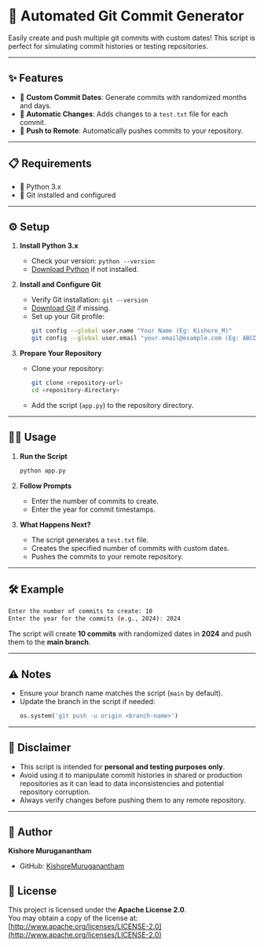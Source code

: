 # 🚀 Automated Git Commit Generator  

Easily create and push multiple git commits with custom dates! This script is perfect for simulating commit histories or testing repositories.  

---

## ✨ Features  

- 📅 **Custom Commit Dates**: Generate commits with randomized months and days.  
- 📝 **Automatic Changes**: Adds changes to a `test.txt` file for each commit.  
- 🔗 **Push to Remote**: Automatically pushes commits to your repository.  

---

## 📋 Requirements  

- 🐍 Python 3.x  
- 🔧 Git installed and configured  

---

## ⚙️ Setup  

1. **Install Python 3.x**  
   - Check your version: `python --version`  
   - [Download Python](https://www.python.org/) if not installed.  

2. **Install and Configure Git**  
   - Verify Git installation: `git --version`  
   - [Download Git](https://git-scm.com/) if missing.  
   - Set up your Git profile:  
     ```bash
     git config --global user.name "Your Name (Eg: Kishore_M)"
     git config --global user.email "your.email@example.com (Eg: ABCD@gmail.com)"
     ```  

3. **Prepare Your Repository**  
   - Clone your repository:  
     ```bash
     git clone <repository-url>
     cd <repository-directory>
     ```  
   - Add the script (`app.py`) to the repository directory.  

---

## 🚴‍♂️ Usage  

1. **Run the Script**  
   ```bash
   python app.py
   ```  
   
2. **Follow Prompts**  
   - Enter the number of commits to create.  
   - Enter the year for commit timestamps.  

3. **What Happens Next?**  
   - The script generates a `test.txt` file.  
   - Creates the specified number of commits with custom dates.  
   - Pushes the commits to your remote repository.  

---

## 🛠 Example  

```bash
Enter the number of commits to create: 10  
Enter the year for the commits (e.g., 2024): 2024  
```  

The script will create **10 commits** with randomized dates in **2024** and push them to the **main branch**.  

---

## ⚠️ Notes  

- Ensure your branch name matches the script (`main` by default).  
- Update the branch in the script if needed:  
  ```python
  os.system('git push -u origin <branch-name>')
  ```  

---

## 🛑 Disclaimer  

- This script is intended for **personal and testing purposes only**.  
- Avoid using it to manipulate commit histories in shared or production repositories as it can lead to data inconsistencies and potential repository corruption.  
- Always verify changes before pushing them to any remote repository.  

---

## 👤 Author  

**Kishore Muruganantham**  
- GitHub: [KishoreMuruganantham](https://github.com/KishoreMuruganantham)  



## 📜 License  

This project is licensed under the **Apache License 2.0**.  
You may obtain a copy of the license at:  
[http://www.apache.org/licenses/LICENSE-2.0](http://www.apache.org/licenses/LICENSE-2.0)  
